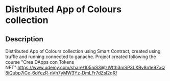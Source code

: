 # Distributed App of Colours collection #
## Description ##
Distributed App of Colours collection using Smart Contract, created using truffle and running connected to ganache. 
Project created following the course "Crea DApps con Tokens NFT":https://www.udemy.com/share/105niS3@zWtth3mSP3LXBv8n1e9ZxQ8iQubp7iCe-6oYezR-nVh7yMW3Yz-DmLFr7dZsI2qR/